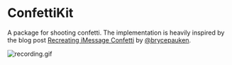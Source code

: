 # ConfettiKit

A package for shooting confetti. The implementation is heavily inspired by the blog post [Recreating iMessage Confetti](https://bryce.co/recreating-imessage-confetti/) by [@brycepauken](https://twitter.com/brycepauken).

![recording.gif]()
